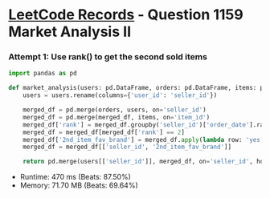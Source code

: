 # [LeetCode Records](../../README.md) - Question 1159 Market Analysis II

### Attempt 1: Use rank() to get the second sold items
```py
import pandas as pd

def market_analysis(users: pd.DataFrame, orders: pd.DataFrame, items: pd.DataFrame) -> pd.DataFrame:
    users = users.rename(columns={'user_id': 'seller_id'})

    merged_df = pd.merge(orders, users, on='seller_id')
    merged_df = pd.merge(merged_df, items, on='item_id')
    merged_df['rank'] = merged_df.groupby('seller_id')['order_date'].rank()
    merged_df = merged_df[merged_df['rank'] == 2]
    merged_df['2nd_item_fav_brand'] = merged_df.apply(lambda row: 'yes' if row['favorite_brand'] == row['item_brand'] else 'no', axis=1)
    merged_df = merged_df[['seller_id', '2nd_item_fav_brand']]

    return pd.merge(users[['seller_id']], merged_df, on='seller_id', how='left').fillna('no')
```
- Runtime: 470 ms (Beats: 87.50%)
- Memory: 71.70 MB (Beats: 69.64%)

<br>

